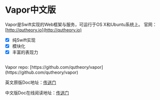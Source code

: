 # Vapor中文版

Vapor是Swift实现的Web框架与服务，可运行于OS X和Ubuntu系统上。
官网：[http://qutheory.io](http://qutheory.io)

- [x] 纯Swift实现
- [x] 模块化
- [x] 丰富的表现力

<br/>
Vapor repo: [https://github.com/qutheory/vapor](https://github.com/qutheory/vapor)

<br/>

英文原版Doc地址：[传送门](https://vapor.readme.io/)

中文版Doc在线阅读地址：[传送门](https://carymic.gitbooks.io/vapor-chinese/content/)
